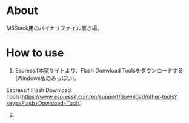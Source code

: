 # About
M5Stack用のバイナリファイル置き場。

# How to use
1. Espressif本家サイトより、Flash Donwload Toolsをダウンロードする(Windows版のみっぽい)。

Espressif Flash Download Tools(https://www.espressif.com/en/support/download/other-tools?keys=Flash+Download+Tools)

2. 

